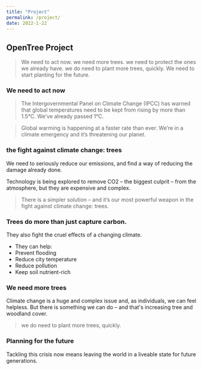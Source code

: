 ```yaml
---
title: "Project"
permalink: /project/
date: 2022-1-22
---
```

##  OpenTree Project
> We need to act now.
> we need more trees.
> we need to protect the ones we already have.
> we do need to plant more trees, quickly.
> We need to start planting for the future.

### We need to act now
> The Intergovernmental Panel on Climate Change (IPCC) has warned that global temperatures need to be kept from rising by more than 1.5°C. We've already passed 1°C.

> Global warming is happening at a faster rate than ever. 
We’re in a climate emergency and it’s threatening our planet.

### the fight against climate change: trees
We need to seriously reduce our emissions, and find a way of reducing the damage already done.

Technology is being explored to remove CO2 – the biggest culprit – from the atmosphere, but they are expensive and complex.

> There is a simpler solution – and it’s our most powerful weapon in the fight against climate change: trees.

### Trees do more than just capture carbon.
They also fight the cruel effects of a changing climate. 
- They can help:
 - Prevent flooding
 - Reduce city temperature
 - Reduce pollution
 - Keep soil nutrient-rich

### We need more trees
Climate change is a huge and complex issue and, as individuals, we can feel helpless. But there is something we can do – and that's increasing tree and woodland cover.
> we do need to plant more trees, quickly.

### Planning for the future
Tackling this crisis now means leaving the world in a liveable state for future generations.
